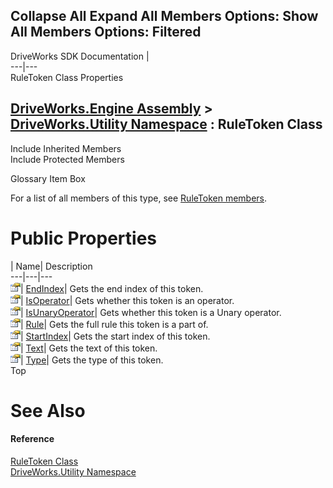        

 Collapse All Expand All  Members Options: Show All  Members Options: Filtered   
---  
DriveWorks SDK Documentation  |   
---|---  
RuleToken Class Properties   
  
[DriveWorks.Engine Assembly](topic2156.md) > [DriveWorks.Utility Namespace](topic13190.md) : RuleToken Class  
---  
  
Include Inherited Members    
Include Protected Members    


Glossary Item Box

For a list of all members of this type, see [RuleToken members](topic13250.md).

# Public Properties

| Name| Description  
---|---|---  
![Public Property](dotnetimages/publicProperty.gif)| [EndIndex](topic13256.md)| Gets the end index of this token.   
![Public Property](dotnetimages/publicProperty.gif)| [IsOperator](topic13257.md)| Gets whether this token is an operator.   
![Public Property](dotnetimages/publicProperty.gif)| [IsUnaryOperator](topic13258.md)| Gets whether this token is a Unary operator.   
![Public Property](dotnetimages/publicProperty.gif)| [Rule](topic13259.md)| Gets the full rule this token is a part of.   
![Public Property](dotnetimages/publicProperty.gif)| [StartIndex](topic13260.md)| Gets the start index of this token.   
![Public Property](dotnetimages/publicProperty.gif)| [Text](topic13261.md)| Gets the text of this token.   
![Public Property](dotnetimages/publicProperty.gif)| [Type](topic13262.md)| Gets the type of this token.   
Top

# See Also

#### Reference

[RuleToken Class](topic13249.md)   
[DriveWorks.Utility Namespace](topic13190.md)



